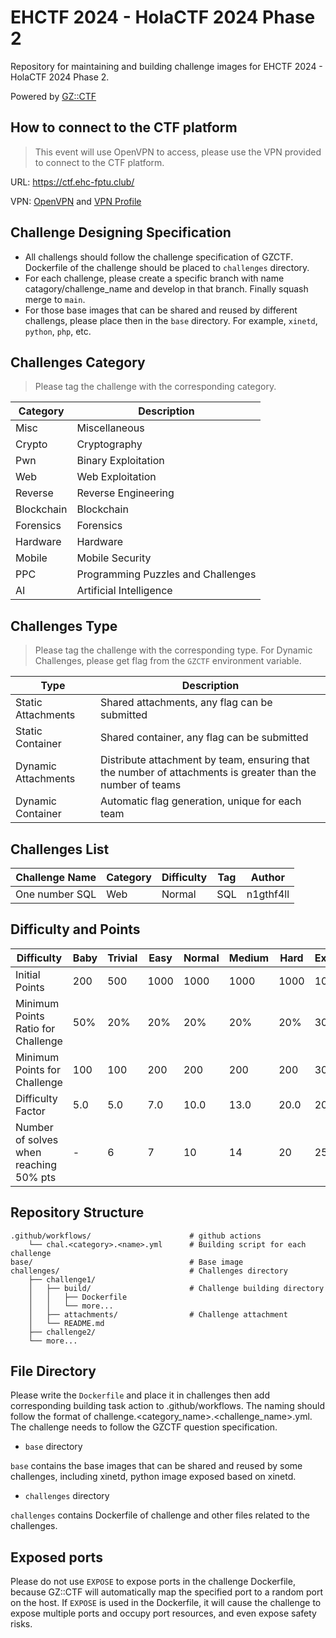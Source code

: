 # EHCTF 2024 - HolaCTF 2024 Phase 2

Repository for maintaining and building challenge images for EHCTF 2024 - HolaCTF 2024 Phase 2.

Powered by [GZ::CTF](https://github.com/GZTimeWalker/GZCTF)

## How to connect to the CTF platform

> This event will use OpenVPN to access, please use the VPN provided to connect to the CTF platform.

URL: https://ctf.ehc-fptu.club/

VPN: [OpenVPN](https://openvpn.net/client/) and [VPN Profile](https://drive.google.com/file/d/1jSSIK-QNsTlavpa8qf02-BLxeYh6BePx/view?usp=sharing)


## Challenge Designing Specification

- All challengs should follow the challenge specification of GZCTF. Dockerfile of the challenge should be placed to `challenges` directory.
- For each challenge, please create a specific branch with name catagory/challenge_name and develop in that branch. Finally squash merge to `main`.
- For those base images that can be shared and reused by different challengs, please place then in the `base` directory. For example, `xinetd`, `python`, `php`, etc.

## Challenges Category

> Please tag the challenge with the corresponding category.

| Category | Description |
| --- | --- |
| Misc | Miscellaneous |
| Crypto | Cryptography |
| Pwn | Binary Exploitation |
| Web | Web Exploitation |
| Reverse | Reverse Engineering |
| Blockchain | Blockchain |
| Forensics | Forensics |
| Hardware | Hardware |
| Mobile | Mobile Security |
| PPC | Programming Puzzles and Challenges |
| AI | Artificial Intelligence |

## Challenges Type

> Please tag the challenge with the corresponding type. For Dynamic Challenges, please get flag from the `GZCTF` environment variable.

| Type | Description |
| --- | --- |
| Static Attachments | Shared attachments, any flag can be submitted |
| Static Container | Shared container, any flag can be submitted |
| Dynamic Attachments | Distribute attachment by team, ensuring that the number of attachments is greater than the number of teams |
| Dynamic Container | Automatic flag generation, unique for each team |

## Challenges List

Challenge Name | Category | Difficulty | Tag | Author
--- | --- | --- | --- | ---
One number SQL | Web | Normal | SQL | n1gthf4ll

## Difficulty and Points

| Difficulty | Baby | Trivial | Easy | Normal | Medium | Hard | Expert | Insane |
|------------|------|---------|------|--------|--------|------|--------|--------|
| Initial Points | 200 | 500 | 1000 | 1000 | 1000 | 1000 | 1000 | 1000 |
| Minimum Points Ratio for Challenge | 50% | 20% | 20% | 20% | 20% | 20% | 30% | 30% |
| Minimum Points for Challenge | 100 | 100 | 200 | 200 | 200 | 200 | 300 | 300 |
| Difficulty Factor | 5.0 | 5.0 | 7.0 | 10.0 | 13.0 | 20.0 | 20.0 | 25.0 |
| Number of solves when reaching 50% pts | - | 6 | 7 | 10 | 14 | 20 | 25 | 30 |


## Repository Structure

```
.github/workflows/                      # github actions
    └── chal.<category>.<name>.yml      # Building script for each challenge
base/                                   # Base image
challenges/                             # Challenges directory
    ├── challenge1/
    │   ├── build/                      # Challenge building directory
    │   │   ├── Dockerfile
    │   │   └── more...
    │   ├── attachments/                # Challenge attachment
    │   └── README.md
    ├── challenge2/
    └── more...
```

## File Directory

Please write the `Dockerfile` and place it in challenges then add corresponding building task action to .github/workflows. The naming should follow the format of challenge.<category_name>.<challenge_name>.yml. The challenge needs to follow the GZCTF question specification.

- `base` directory

`base` contains the base images that can be shared and reused by some challenges, including xinetd, python image exposed based on xinetd.

- `challenges` directory

`challenges` contains Dockerfile of challenge and other files related to the challenges.

## Exposed ports

Please do not use `EXPOSE` to expose ports in the challenge Dockerfile, because GZ::CTF will automatically map the specified port to a random port on the host. If `EXPOSE` is used in the Dockerfile, it will cause the challenge to expose multiple ports and occupy port resources, and even expose safety risks.